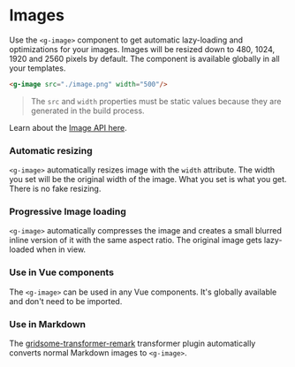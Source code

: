 # Images

Use the `<g-image>` component to get automatic lazy-loading and optimizations for your images. Images will be resized down to 480, 1024, 1920 and 2560 pixels by default. The component is available globally in all your templates.

```html
<g-image src="./image.png" width="500"/>
```

> The `src` and `width` properties must be static values because they are generated in the build process.

Learn about the [Image API here](/docs/image).

### Automatic resizing
`<g-image>` automatically resizes image with the `width` attribute. The width you set will be the original width of the image. What you set is what you get. There is no fake resizing.

### Progressive Image loading
`<g-image>` automatically compresses the image and creates a small blurred inline version of it with the same aspect ratio. The original image gets lazy-loaded when in view.
 

### Use in Vue components
The `<g-image>` can be used in any Vue components. It's globally available and don't need to be imported.

### Use in Markdown
The [gridsome-transformer-remark](/plugins/transformer-remark) transformer plugin automatically converts normal Markdown images to `<g-image>`.

